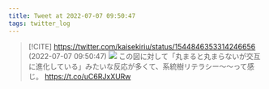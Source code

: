 ```yaml
---
title: Tweet at 2022-07-07 09:50:47
tags: twitter_log
---
```


> [!CITE] https://twitter.com/kaisekiriu/status/1544846353314246656 (2022-07-07 09:50:47)
> ![](https://twitter.com/kaisekiriu/status/1544846353314246656)
> この図に対して「丸まると丸まらないが交互に進化している」みたいな反応が多くて、系統樹リテラシー〜〜って感じ。 https://t.co/uC6RJxXURw
